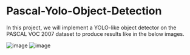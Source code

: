 # Pascal-Yolo-Object-Detection

In this project, we will implement a YOLO-like object detector on the PASCAL VOC 2007 dataset to produce results like in the below images.

![image](https://user-images.githubusercontent.com/98642342/235662358-183870ce-7d28-4665-83f6-64f82470de0c.png) ![image](https://user-images.githubusercontent.com/98642342/235662487-eee70ee6-ca78-4474-8df9-f1e34c8a9ea5.png)

